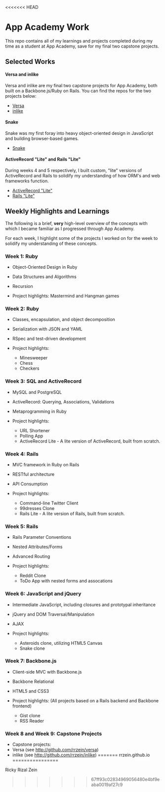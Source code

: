 <<<<<<< HEAD
# App Academy Work

This repo contains all of my learnings and projects completed during my time as a student at App Academy, save for my final two capstone projects.

## Selected Works

#### Versa and inlike
Versa and inlike are my final two capstone projects for App Academy, both built on a Backbone.js/Ruby on Rails. You can find the repos for the two projects below:
  * [Versa](http://github.com/rrzein/versa)
  * [inlike](http://github.com/rrzein/inlike)

#### Snake
Snake was my first foray into heavy object-oriented design in JavaScript and building browser-based games.
  * [Snake](https://github.com/rrzein/appacademy/tree/master/w6d3/snake)

#### ActiveRecord "Lite" and Rails "Lite"
During weeks 4 and 5 respectively, I built custom, "lite" versions of ActiveRecord and Rails to solidify my understanding of how ORM's and web frameworks function.
  * [ActiveRecord "Lite"](https://github.com/rrzein/ActiveRecordLite)
  * [Rails "Lite"](https://github.com/rrzein/RailsLite)

## Weekly Highlights and Learnings

The following is a brief, **very** high-level overview of the concepts with which I became familiar as I progressed through App Academy.

For each week, I highlight some of the projects I worked on for the week to solidify my understanding of these concepts.

### Week 1: Ruby
  * Object-Oriented Design in Ruby
  * Data Structures and Algorithms
  * Recursion

  * Project highlights: Mastermind and Hangman games

### Week 2: Ruby
  * Classes, encapsulation, and object decomposition
  * Serialization with JSON and YAML
  * RSpec and test-driven development

  * Project highlights: 
    * Minesweeper
    * Chess
    * Checkers

### Week 3: SQL and ActiveRecord
  * MySQL and PostgreSQL
  * ActiveRecord: Querying, Associations, Validations
  * Metaprogramming in Ruby

  * Project highlights:
    * URL Shortener
    * Polling App
    * ActiveRecord Lite - A lite version of ActiveRecord, built from scratch.

### Week 4: Rails
  * MVC framework in Ruby on Rails
  * RESTful architecture
  * API Consumption
  
  * Project highlights:
    * Command-line Twitter Client
    * 99dresses Clone
    * Rails Lite - A lite version of Rails, built from scratch.

### Week 5: Rails
  * Rails Parameter Conventions
  * Nested Attributes/Forms
  * Advanced Routing

  * Project highlights:
    * Reddit Clone
    * ToDo App with nested forms and assocations

### Week 6: JavaScript and jQuery
  * Intermediate JavaScript, including closures and prototypal inheritance
  * jQuery and DOM Traversal/Manipulation
  * AJAX

  * Project highlights:
    * Asteroids clone, utilizing HTML5 Canvas
    * Snake clone

### Week 7: Backbone.js
  * Client-side MVC with Backbone.js
  * Backbone Relational
  * HTML5 and CSS3

  * Project highlights:
  (All projects based on a Rails backend and Backbone frontend)
    * Gist clone
    * RSS Reader

### Week 8 and Week 9: Capstone Projects
  * Capstone projects:
  * Versa (see http://github.com/rrzein/versa)
  * inlike (see http://github.com/rrzein/inlike)
=======
rrzein.github.io
================

Ricky Rizal Zein
>>>>>>> 67ff93c02834969056480e4bf9eaba0019af27c9
